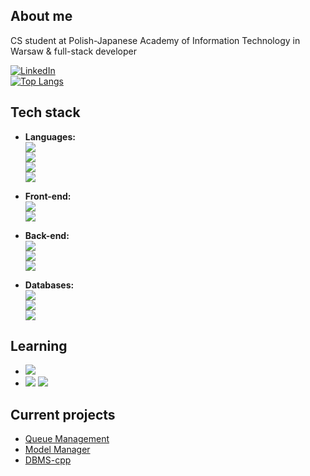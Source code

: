 ## About me 
CS student at Polish-Japanese Academy of Information Technology in Warsaw & full-stack developer  

[![LinkedIn](https://img.shields.io/badge/-LinkedIn-blue?logo=linkedin&style=flat)](https://www.linkedin.com/in/arsenii-zarudniuk-7952b8255/)  
[![Top Langs](https://github-readme-stats.vercel.app/api/top-langs/?username=arseniizar)](https://github.com/arseniizar)  

## Tech stack

- **Languages:**  
  ![](https://img.shields.io/badge/JavaScript-323330?logo=javascript&logoColor=F7DF1E)  
  ![](https://img.shields.io/badge/TypeScript-007ACC?logo=typescript&logoColor=white)  
  ![](https://img.shields.io/badge/Java-007396?logo=java&logoColor=white)  
  ![](https://img.shields.io/badge/C%2B%2B-00599C?logo=c%2B%2B&logoColor=white)

- **Front-end:**  
  ![](https://img.shields.io/badge/React-20232A?logo=react&logoColor=61DAFB)  
  ![](https://img.shields.io/badge/Angular-DD0031?logo=angular&logoColor=white)

- **Back-end:**  
  ![](https://img.shields.io/badge/Node.js-339933?logo=node.js&logoColor=white)  
  ![](https://img.shields.io/badge/NestJS-E0234E?logo=nestjs&logoColor=white)  
  ![](https://img.shields.io/badge/Spring%20Boot-6DB33F?logo=spring&logoColor=white)

- **Databases:**  
  ![](https://img.shields.io/badge/MongoDB-47A248?logo=mongodb&logoColor=white)  
  ![](https://img.shields.io/badge/Firebase-FFCA28?logo=firebase&logoColor=black)  
  ![](https://img.shields.io/badge/PostgreSQL-4169E1?logo=postgresql&logoColor=white)

## Learning

- ![](https://img.shields.io/badge/Python-3776AB?logo=python&logoColor=white)  
- ![](https://img.shields.io/badge/C%23-239120?logo=c-sharp&logoColor=white) ![](https://img.shields.io/badge/.NET-512BD4?logo=dotnet&logoColor=white)



## Current projects
- [Queue Management](https://github.com/arseniizar/queue-management)  
- [Model Manager](https://github.com/arseniizar/model-manager)  
- [DBMS-cpp](https://github.com/arseniizar/DBMS-cpp) 

